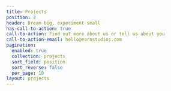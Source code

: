 ```yaml
---
title: Projects
position: 2
header: Dream big, experiment small
has-call-to-action: true
call-to-action: Find out more about us or tell us about you
call-to-action-email: hello@earnstudios.com
pagination:
  enabled: true
  collection: projects
  sort_field: position
  sort_reverse: false
  per_page: 10
layout: projects
---
```



